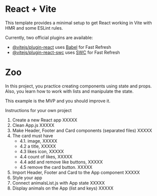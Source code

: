 # React + Vite

This template provides a minimal setup to get React working in Vite with HMR and some ESLint rules.

Currently, two official plugins are available:

- [@vitejs/plugin-react](https://github.com/vitejs/vite-plugin-react/blob/main/packages/plugin-react/README.md) uses [Babel](https://babeljs.io/) for Fast Refresh
- [@vitejs/plugin-react-swc](https://github.com/vitejs/vite-plugin-react-swc) uses [SWC](https://swc.rs/) for Fast Refresh

# Zoo

In this project, you practice creating components using state and props. Also, you learn how to work with lists and manipulate the state.

This example is the MVP and you should improve it.

Instructions for your own project

1. Create a new React app XXXXX
2. Clean App.js XXXXX
3. Make Header, Footer and Card components (separated files) XXXXX
4. The card must have
   - 4.1. image, XXXXX
   - 4.2 a title, XXXXX
   - 4.3 likes icon, XXXXX
   - 4.4 count of likes, XXXXX
   - 4.4 add and remove like buttons, XXXXX
   - 4.5 remove the card button. XXXXX
5. Import Header, Footer and Card to the App component XXXXX
6. Style your app
7. Connect animalsList.js with App state XXXXX
8. Display animals on the App (list and keys) XXXXX
